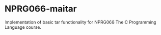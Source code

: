 # NPRG066-maitar
Implementation of basic tar functionality for NPRG066 The C Programming Language course.
